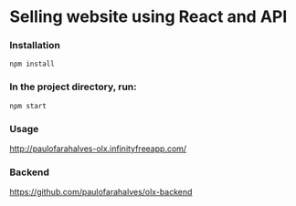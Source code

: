 # Selling website using React and API

### Installation

`npm install`

### In the project directory, run:

`npm start`

### Usage

http://paulofarahalves-olx.infinityfreeapp.com/

### Backend

https://github.com/paulofarahalves/olx-backend
